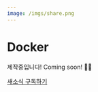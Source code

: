 ```yaml
---
image: /imgs/share.png
---
```


# Docker

제작중입니다! Coming soon! 👨‍💻

<Chat-SlackRoom>
  <Chat-SlackMsg avatar="senior" user="Yoda/CTO" msg="12Purple도 슬랙을 도입했습니다" />
  <Chat-SlackMsg avatar="junior" user="Luke/개발자" msg="오?!" />
  <Chat-SlackMsg avatar="senior" user="Yoda/CTO" msg="2부는 조금만 기다려주세요!" />
  <Chat-SlackEmoji emoji="👍" count="1" />
</Chat-SlackRoom>

[새소식 구독하기](https://bit.ly/k8s-guide-link)
